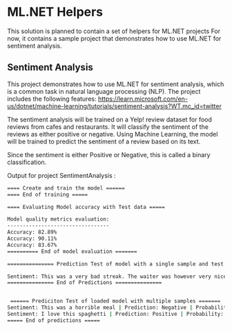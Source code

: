 
# ML.NET Helpers

This solution is planned to contain a set of helpers for ML.NET projects 
For now, it contains a sample project that demonstrates how to use ML.NET for sentiment analysis.

## Sentiment Analysis 

This project demonstrates how to use ML.NET for sentiment analysis, which is a common task in natural language processing (NLP). The project includes the following features:
https://learn.microsoft.com/en-us/dotnet/machine-learning/tutorials/sentiment-analysis?WT.mc_id=twitter

The sentiment analysis will be trained on a Yelp! review dataset for food reviews from cafes and restaurants.
It will classify the sentiment of the reviews as either positive or negative.
Using Machine Learning, the model will be trained to predict the sentiment of a review based on its text.

Since the sentiment is either Positive or Negative, this is called a binary classification.

Output for project SentimentAnalysis : 

		
```bash
==== Create and train the model ======
==== End of training =====

==== Evaluating Model accuracy with Test data =====

Model quality metrics evaluation:
---------------------------------
Accuracy: 82.89%
Accuracy: 90.11%
Accuracy: 83.67%
========== End of model evaluation =======

=============== Prediction Test of model with a single sample and test dataset ===============

Sentiment: This was a very bad streak. The waiter was however very nice and helpful. | Prediction: Negative | Probability: 0.370712 Score -0.52916354
=============== End of Predictions ===============


 ====== Prediciton Test of loaded model with multiple samples =======
Sentiment: This was a horrible meal | Prediction: Negative | Probability: 0.04314197 Score -3.0991588
Sentiment: I love this spaghetti | Prediction: Positive | Probability: 0.99720186 Score 5.87599
===== End of predictions =====
